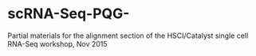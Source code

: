 # scRNA-Seq-PQG-
Partial materials for the alignment section of the HSCI/Catalyst single cell RNA-Seq workshop, Nov 2015
